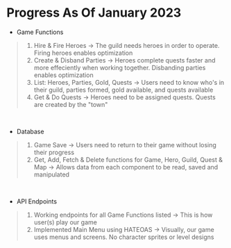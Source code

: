 # Progress As Of January 2023

- Game Functions
> 1. Hire & Fire Heroes -> The guild needs heroes in order to operate. Firing heroes enables optimization
> 2. Create & Disband Parties -> Heroes complete quests faster and more effeciently when working together. Disbanding parties enables optimization
> 3. List: Heroes, Parties, Gold, Quests -> Users need to know who's in their guild, parties formed, gold available, and quests available
> 4. Get & Do Quests -> Heroes need to be assigned quests. Quests are created by the "town"

&nbsp;

- Database
> 1. Game Save -> Users need to return to their game without losing their progress
> 2. Get, Add, Fetch & Delete functions for Game, Hero, Guild, Quest & Map -> Allows data from each component to be read, saved and manipulated

&nbsp;

- API Endpoints
> 1. Working endpoints for all Game Functions listed -> This is how user(s) play our game
> 2. Implemented Main Menu using HATEOAS -> Visually, our game uses menus and screens. No character sprites or level designs

